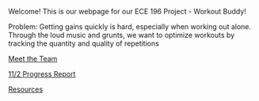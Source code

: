 Welcome! This is our webpage for our ECE 196 Project - Workout Buddy!

Problem:
Getting gains quickly is hard, especially when working out alone. Through the loud music and grunts, we want to optimize workouts by tracking the quantity and quality of repetitions


[Meet the Team](AboutTeam.md)

[11/2 Progress Report](11_2_Progress_Report.md)

[Resources](resources.md)
